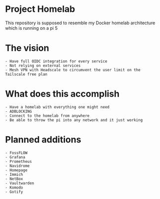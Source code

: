 # Project Homelab

This repository is supposed to resemble my Docker homelab architecture which is running on a pi 5

# The vision

    - Have full OIDC integration for every service
    - Not relying on external services
    - Mesh VPN with Headscale to circumvent the user limit on the Tailscale free plan

# What does this accomplish

    - Have a homelab with everything one might need
    - ADBLOCKING
    - Connect to the homelab from anywhere
    - Be able to throw the pi into any network and it just working 

# Planned additions

    - FossFLOW
    - Grafana
    - Prometheus
    - Navidrome
    - Homepage
    - Immich
    - NetBox
    - Vaultwarden
    - Komodo
    - Gotify
    